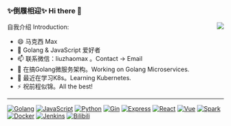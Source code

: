 ### ✨倒履相迎✨ Hi there 👋

<img align="right" src="https://github-readme-stats.vercel.app/api?username=liuzhaomax&count_private=true&show_icons=true&theme=gruvbox&title=true&show_icons=true" />

<!--
<img align="right" src="https://github-readme-stats.vercel.app/api/top-langs/?username=liuzhaomax&layout=compact" />
**liuzhaomax/liuzhaomax** is a ✨ _special_ ✨ repository because its `README.md` (this file) appears on your GitHub profile.
- 💬 Ask me about ...
- 💬 Pronouns: /ljuː/ /dʒaʊ/
- 🤔 I’m looking for help with ...
- 👯 I’m looking to collaborate on ...
- 🕊 I’m looking ...
[![SonarQube](https://img.shields.io/badge/SonarQube-236a97?style=flat-square&logo=sonarqube&logoColor=white)](#)
[![Harbor](https://img.shields.io/badge/Harbor-0072a3?style=flat-square&logo=harbor&logoColor=white)](#)
-->

自我介绍 Introduction:

- 😄 马克西 Max
- 💬 Golang & JavaScript 爱好者
- 📫 联系微信：liuzhaomax 。Contact → Email
- 🔭 在搞Golang微服务架构。Working on Golang Microservices.
- 🌱 最近在学习K8s。Learning Kubernetes.
- ⚡ 祝前程似锦。All the best!

---

[![Golang](https://img.shields.io/badge/Golang-00a7d0?style=flat-square&logo=go&logoColor=white)](#)
[![JavaScript](https://img.shields.io/badge/-JavaScript-red?style=flat-square&logo=javascript&logoColor=white)](#)
[![Python](https://img.shields.io/badge/Python-c99e03?style=flat-square&logo=python&logoColor=white)](#)
[![Gin](https://img.shields.io/badge/Gin-0090d1?style=flat-square&logo=gin&logoColor=white)](#)
[![Express](https://img.shields.io/badge/Express-444444?style=flat-square&logo=express&logoColor=white)](#)
[![React](https://img.shields.io/badge/React-00b2e3?style=flat-square&logo=react&logoColor=white)](#)
[![Vue](https://img.shields.io/badge/Vue-3fb27f?style=flat-square&logo=Vue.js&logoColor=white)](#)
[![Spark](https://img.shields.io/badge/Spark-F55B14?style=flat-square&logo=spark&logoColor=white)](#)
[![Docker](https://img.shields.io/badge/Docker-2496ed?style=flat-square&logo=docker&logoColor=white)](#)
[![Jenkins](https://img.shields.io/badge/Jenkins-444444?style=flat-square&logo=jenkins&logoColor=white)](#)
[![Bilibili](https://img.shields.io/badge/Bilibili-fb7299?style=flat-square&logo=Bilibili&logoColor=white)](https://space.bilibili.com/18359348)
